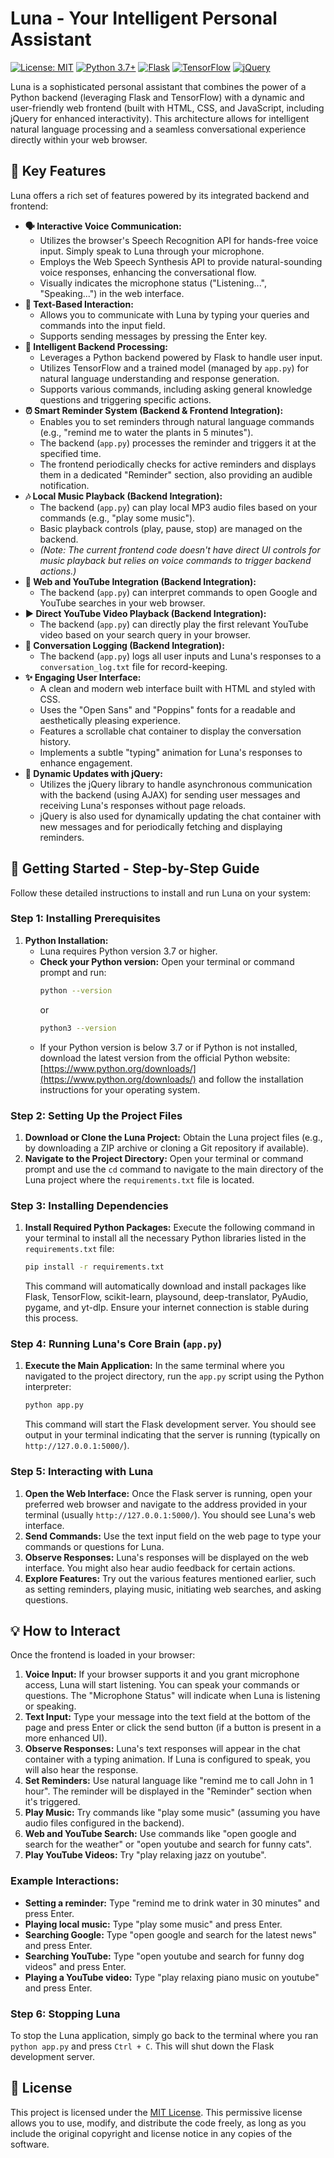 # Luna - Your Intelligent Personal Assistant

[![License: MIT](https://img.shields.io/badge/License-MIT-yellow.svg)](https://opensource.org/licenses/MIT)
[![Python 3.7+](https://img.shields.io/badge/python-3.7+-blue.svg)](https://www.python.org/downloads/)
[![Flask](https://img.shields.io/badge/Flask-%23000.svg?style=for-the-badge&logo=flask&logoColor=white)](https://flask.palletsprojects.com/)
[![TensorFlow](https://img.shields.io/badge/TensorFlow-%23FF6F00.svg?style=for-the-badge&logo=tensorflow&logoColor=white)](https://www.tensorflow.org/)
[![jQuery](https://img.shields.io/badge/jQuery-%230769AD.svg?style=for-the-badge&logo=jquery&logoColor=white)](https://jquery.com/)

Luna is a sophisticated personal assistant that combines the power of a Python backend (leveraging Flask and TensorFlow) with a dynamic and user-friendly web frontend (built with HTML, CSS, and JavaScript, including jQuery for enhanced interactivity). This architecture allows for intelligent natural language processing and a seamless conversational experience directly within your web browser.

## 🌟 Key Features

Luna offers a rich set of features powered by its integrated backend and frontend:

* **🗣️ Interactive Voice Communication:**
    * Utilizes the browser's Speech Recognition API for hands-free voice input. Simply speak to Luna through your microphone.
    * Employs the Web Speech Synthesis API to provide natural-sounding voice responses, enhancing the conversational flow.
    * Visually indicates the microphone status ("Listening...", "Speaking...") in the web interface.
* **💬 Text-Based Interaction:**
    * Allows you to communicate with Luna by typing your queries and commands into the input field.
    * Supports sending messages by pressing the Enter key.
* **🧠 Intelligent Backend Processing:**
    * Leverages a Python backend powered by Flask to handle user input.
    * Utilizes TensorFlow and a trained model (managed by `app.py`) for natural language understanding and response generation.
    * Supports various commands, including asking general knowledge questions and triggering specific actions.
* **⏰ Smart Reminder System (Backend & Frontend Integration):**
    * Enables you to set reminders through natural language commands (e.g., "remind me to water the plants in 5 minutes").
    * The backend (`app.py`) processes the reminder and triggers it at the specified time.
    * The frontend periodically checks for active reminders and displays them in a dedicated "Reminder" section, also providing an audible notification.
* **🎶 Local Music Playback (Backend Integration):**
    * The backend (`app.py`) can play local MP3 audio files based on your commands (e.g., "play some music").
    * Basic playback controls (play, pause, stop) are managed on the backend.
    * *(Note: The current frontend code doesn't have direct UI controls for music playback but relies on voice commands to trigger backend actions.)*
* **🔎 Web and YouTube Integration (Backend Integration):**
    * The backend (`app.py`) can interpret commands to open Google and YouTube searches in your web browser.
* **▶️ Direct YouTube Video Playback (Backend Integration):**
    * The backend (`app.py`) can directly play the first relevant YouTube video based on your search query in your browser.
* **📝 Conversation Logging (Backend Integration):**
    * The backend (`app.py`) logs all user inputs and Luna's responses to a `conversation_log.txt` file for record-keeping.
* **✨ Engaging User Interface:**
    * A clean and modern web interface built with HTML and styled with CSS.
    * Uses the "Open Sans" and "Poppins" fonts for a readable and aesthetically pleasing experience.
    * Features a scrollable chat container to display the conversation history.
    * Implements a subtle "typing" animation for Luna's responses to enhance engagement.
* **🚀 Dynamic Updates with jQuery:**
    * Utilizes the jQuery library to handle asynchronous communication with the backend (using AJAX) for sending user messages and receiving Luna's responses without page reloads.
    * jQuery is also used for dynamically updating the chat container with new messages and for periodically fetching and displaying reminders.



## 🚀 Getting Started - Step-by-Step Guide

Follow these detailed instructions to install and run Luna on your system:

### Step 1: Installing Prerequisites

1.  **Python Installation:**
    * Luna requires Python version 3.7 or higher.
    * **Check your Python version:** Open your terminal or command prompt and run:
        ```bash
        python --version
        ```
        or
        ```bash
        python3 --version
        ```
    * If your Python version is below 3.7 or if Python is not installed, download the latest version from the official Python website: [https://www.python.org/downloads/](https://www.python.org/downloads/) and follow the installation instructions for your operating system.

### Step 2: Setting Up the Project Files

1.  **Download or Clone the Luna Project:** Obtain the Luna project files (e.g., by downloading a ZIP archive or cloning a Git repository if available).
2.  **Navigate to the Project Directory:** Open your terminal or command prompt and use the `cd` command to navigate to the main directory of the Luna project where the `requirements.txt` file is located.

### Step 3: Installing Dependencies

1.  **Install Required Python Packages:** Execute the following command in your terminal to install all the necessary Python libraries listed in the `requirements.txt` file:
    ```bash
    pip install -r requirements.txt
    ```
    This command will automatically download and install packages like Flask, TensorFlow, scikit-learn, playsound, deep-translator, PyAudio, pygame, and yt-dlp. Ensure your internet connection is stable during this process.

### Step 4: Running Luna's Core Brain (`app.py`)

1.  **Execute the Main Application:** In the same terminal where you navigated to the project directory, run the `app.py` script using the Python interpreter:
    ```bash
    python app.py
    ```
    This command will start the Flask development server. You should see output in your terminal indicating that the server is running (typically on `http://127.0.0.1:5000/`).

### Step 5: Interacting with Luna

1.  **Open the Web Interface:** Once the Flask server is running, open your preferred web browser and navigate to the address provided in your terminal (usually `http://127.0.0.1:5000/`). You should see Luna's web interface.
2.  **Send Commands:** Use the text input field on the web page to type your commands or questions for Luna.
3.  **Observe Responses:** Luna's responses will be displayed on the web interface. You might also hear audio feedback for certain actions.
4.  **Explore Features:** Try out the various features mentioned earlier, such as setting reminders, playing music, initiating web searches, and asking questions.


## 💡 How to Interact

Once the frontend is loaded in your browser:

1.  **Voice Input:** If your browser supports it and you grant microphone access, Luna will start listening. You can speak your commands or questions. The "Microphone Status" will indicate when Luna is listening or speaking.
2.  **Text Input:** Type your message into the text field at the bottom of the page and press Enter or click the send button (if a button is present in a more enhanced UI).
3.  **Observe Responses:** Luna's text responses will appear in the chat container with a typing animation. If Luna is configured to speak, you will also hear the response.
4.  **Set Reminders:** Use natural language like "remind me to call John in 1 hour". The reminder will be displayed in the "Reminder" section when it's triggered.
5.  **Play Music:** Try commands like "play some music" (assuming you have audio files configured in the backend).
6.  **Web and YouTube Search:** Use commands like "open google and search for the weather" or "open youtube and search for funny cats".
7.  **Play YouTube Videos:** Try "play relaxing jazz on youtube".



### Example Interactions:

* **Setting a reminder:** Type "remind me to drink water in 30 minutes" and press Enter.
* **Playing local music:** Type "play some music" and press Enter.
* **Searching Google:** Type "open google and search for the latest news" and press Enter.
* **Searching YouTube:** Type "open youtube and search for funny dog videos" and press Enter.
* **Playing a YouTube video:** Type "play relaxing piano music on youtube" and press Enter.

### Step 6: Stopping Luna

To stop the Luna application, simply go back to the terminal where you ran `python app.py` and press `Ctrl + C`. This will shut down the Flask development server.

## 📜 License

This project is licensed under the [MIT License](https://opensource.org/licenses/MIT). This permissive license allows you to use, modify, and distribute the code freely, as long as you include the original copyright and license notice in any copies of the software.
